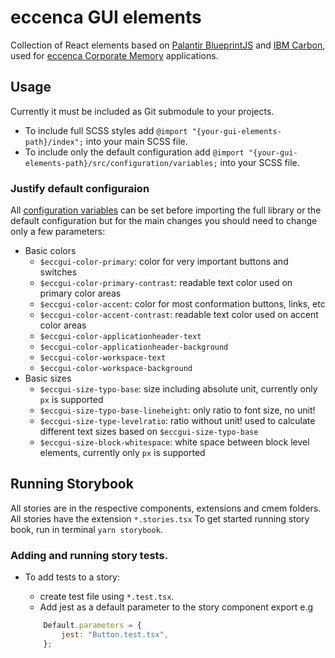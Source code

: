 # eccenca GUI elements

Collection of React elements based on [Palantir BlueprintJS](https://blueprintjs.com/) and [IBM Carbon](https://www.carbondesignsystem.com/), used for [eccenca Corporate Memory](https://eccenca.com/products/enterprise-knowledge-graph-platform-corporate-memory) applications.

## Usage

Currently it must be included as Git submodule to your projects.

* To include full SCSS styles add `@import "{your-gui-elements-path}/index";` into your main SCSS file.
* To include only the default configuration add `@import "{your-gui-elements-path}/src/configuration/variables;` into your SCSS file.

### Justify default configuraion

All [configuration variables](https://github.com/eccenca/gui-elements/blob/develop/src/configuration/_variables.scss) can be set before importing the full library or the default configuration but for the main changes you should need to change only a few parameters:

* Basic colors
    * `$eccgui-color-primary`: color for very important buttons and switches
    * `$eccgui-color-primary-contrast`: readable text color used on primary color areas
    * `$eccgui-color-accent`: color for most conformation buttons, links, etc
    * `$eccgui-color-accent-contrast`: readable text color used on accent color areas
    * `$eccgui-color-applicationheader-text`
    * `$eccgui-color-applicationheader-background`
    * `$eccgui-color-workspace-text`
    * `$eccgui-color-workspace-background`
* Basic sizes
    * `$eccgui-size-typo-base`: size including absolute unit, currently only `px` is supported
    * `$eccgui-size-typo-base-lineheight`: only ratio to font size, no unit!
    * `$eccgui-size-type-levelratio`: ratio without unit! used to calculate different text sizes based on `$eccgui-size-typo-base`
    * `$eccgui-size-block-whitespace`: white space between block level elements, currently only `px` is supported

## Running Storybook

All stories are in the respective components, extensions and cmem folders. 
All stories have the extension `*.stories.tsx`
To get started running story book, run in terminal `yarn storybook`. 

### Adding and running story tests. 

* To add tests to a story:
    * create test file using `*.test.tsx`.
    * Add jest as a default parameter to the story component export e.g 
    
    ```javascript
        Default.parameters = {
            jest: "Button.test.tsx",
        };
    ```

